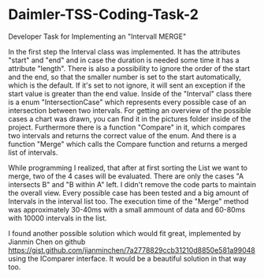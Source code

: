 # Daimler-TSS-Coding-Task-2
Developer Task for Implementing an "Intervall MERGE"

In the first step the Interval class was implemented. It has the attributes "start" and "end" and in case the duration is needed some time it has a attribute "length". There is also a possibility to ignore the order of the start and the end, so that the smaller number is set to the start automatically, which is the default. If it's set to not ignore, it will sent an exception if the start value is greater than the end value.
Inside of the "Interval" class there is a enum "IntersectionCase" which represents every possible case of an intersection between two intervals. For getting an overview of the possible cases a chart was drawn, you can find it in the pictures folder inside of the project.
Furthermore there is a function "Compare" in it, which compares two intervals and returns the correct value of the enum. And there is a function "Merge" which calls the Compare function and returns a merged list of intervals.

While programming I realized, that after at first sorting the List we want to merge, two of the 4 cases will be evaluated. There are only the cases "A intersects B" and "B within A" left. I didn't remove the code parts to maintain the overall view.
Every possible case has been tested and a big amount of Intervals in the interval list too. 
The execution time of the "Merge" method was approximately 30-40ms with a small ammount of data and 60-80ms with 10000 intervals in the list.

I found another possible solution which would fit great, implemented by Jianmin Chen on github https://gist.github.com/jianminchen/7a2778829ccb31210d8850e581a99048 using the IComparer interface. It would be a beautiful solution in that way too. 
